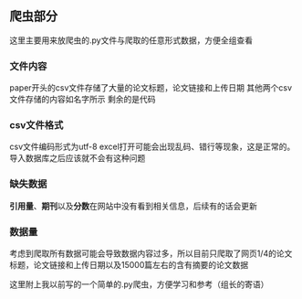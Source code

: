 ## 爬虫部分

这里主要用来放爬虫的.py文件与爬取的任意形式数据，方便全组查看

### 文件内容
paper开头的csv文件存储了大量的论文标题，论文链接和上传日期
其他两个csv文件存储的内容如名字所示
剩余的是代码

### csv文件格式
csv文件编码形式为utf-8
excel打开可能会出现乱码、错行等现象，这是正常的。导入数据库之后应该就不会有这种问题


### 缺失数据
**引用量**、**期刊**以及**分数**在网站中没有看到相关信息，后续有的话会更新


### 数据量
考虑到爬取所有数据可能会导致数据内容过多，所以目前只爬取了网页1/4的论文标题，论文链接和上传日期以及15000篇左右的含有摘要的论文数据


这里附上我以前写的一个简单的.py爬虫，方便学习和参考（组长的寄语）
